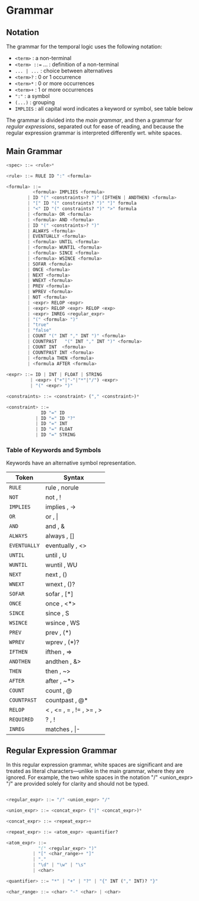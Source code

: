 
# Grammar

## Notation

The grammar for the temporal logic uses the following notation:

- `<term>` : a non-terminal
- `<term> ::=` ... : definition of a non-terminal
- `... | ...` : choice between alternatives 
- `<term>?` : 0 or 1 occurrence
- `<term>*` : 0 or more occurrences
- `<term>+` : 1 or more occurrences
- `":"`     : a symbol
- `(...)`   : grouping
- `IMPLIES` : all capital word indicates a keyword or symbol, see table below

The grammar is divided into the _main grammar_, and then a grammar
for _regular expressions_, separated out for ease of reading,
and because the regular expression grammar is interpreted differently wrt. white spaces.

## Main Grammar

```python
<spec> ::= <rule>*

<rule> ::= RULE ID ":" <formula>

<formula> ::= 
          <formula> IMPLIES <formula>  
        | ID "(" <constraints>? ")" (IFTHEN | ANDTHEN) <formula>
        | "[" ID "(" constraints? ")" "]" formula 
        | "<" ID "(" constraints? ")" ">" formula 
        | <formula> OR <formula>
        | <formula> AND <formula> 
        | ID "(" <constraints>? ")" 
        | ALWAYS <formula>
        | EVENTUALLY <formula> 
        | <formula> UNTIL <formula>
        | <formula> WUNTIL <formula>
        | <formula> SINCE <formula>
        | <formula> WSINCE <formula>
        | SOFAR <formula> 
        | ONCE <formula>
        | NEXT <formula>
        | WNEXT <formula> 
        | PREV <formula>  
        | WPREV <formula>  
        | NOT <formula> 
        | <expr> RELOP <expr>
        | <expr> RELOP <expr> RELOP <exp>
        | <expr> INREG <regular_expr>
        | "(" <formula> ")"
        | "true"
        | "false"
        | COUNT "(" INT "," INT ")" <formula>
        | COUNTPAST   "(" INT "," INT ")" <formula>
        | COUNT INT  <formula> 
        | COUNTPAST INT <formula>
        | <formula THEN <formula>
        | <formula AFTER <formula>
        
<expr> ::= ID | INT | FLOAT | STRING 
         | <expr> ("+"|"-"|"*"|"/") <expr> 
         | "(" <expr> ")"

<constraints> ::= <constraint> ("," <constraint>)*

<constraint> ::= 
             ID "=" ID
           | ID "=" ID "?" 
           | ID "=" INT 
           | ID "=" FLOAT
           | ID "=" STRING
```

### Table of Keywords and Symbols

Keywords have an alternative symbol representation.

| Token        | Syntax                               |
|--------------|--------------------------------------|
| `RULE`       | rule          , norule               |
| `NOT`        | not           , !                    |
| `IMPLIES`    | implies       , ->                   |
| `OR`         | or            , \|                   |
| `AND`        | and           , &                    |
| `ALWAYS`     | always        , []                   |
| `EVENTUALLY` | eventually  , <>                     |
| `UNTIL`      | until         , U                    |
| `WUNTIL`     | wuntil        , WU                   |
| `NEXT`       | next          , ()                   |
| `WNEXT`      | wnext         , ()?                  |
| `SOFAR`      | sofar         , [*]                  |
| `ONCE`       | once          , <*>                  |
| `SINCE`      | since         , S                    |
| `WSINCE`     | wsince        , WS                   |
| `PREV`       | prev          , (*)                  |
| `WPREV`      | wprev         , (*)?                 |
| `IFTHEN`     | ifthen        , =>                   |
| `ANDTHEN`    | andthen       , &>                   |
| `THEN`       | then          , ~>                   |
| `AFTER`      | after         , ~*>                  |
| `COUNT`      | count         , @                    |
| `COUNTPAST`  | countpast    , @*                    |
| `RELOP`      | <             , <= , = , != , >= , > |
| `REQUIRED`   | ?             , !                    |
| `INREG`      | matches       , \|-                  |

## Regular Expression Grammar

In this regular expression grammar, white spaces are significant 
and are treated as literal characters—unlike in the main grammar, 
where they are ignored. For example, the two white spaces in 
the notation "/" <union_expr> "/" are provided solely for 
clarity and should not be typed.

```python

<regular_expr> ::= "/" <union_expr> "/"

<union_expr> ::= <concat_expr> ("|" <concat_expr>)* 

<concat_expr> ::= <repeat_expr>+ 

<repeat_expr> ::= <atom_expr> <quantifier?

<atom_expr> ::= 
            "(" <regular_expr> ")"    
          | "[" <char_range>+ "]"  
          | "."                
          | "\d" | "\w" | "\s"            
          | <char>

<quantifier> ::= "*" | "+" | "?" | "{" INT ("," INT)? "}"  

<char_range> ::= <char> "-" <char> | <char>
```